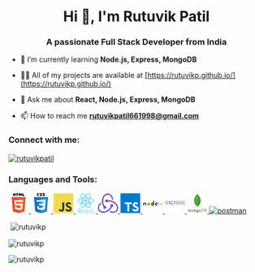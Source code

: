 <h1 align="center">Hi 👋, I'm Rutuvik Patil</h1>
<h3 align="center">A passionate Full Stack Developer from India</h3>

- 🌱 I’m currently learning **Node.js, Express, MongoDB**

- 👨‍💻 All of my projects are available at [https://rutuvikp.github.io/](https://rutuvikp.github.io/)

- 💬 Ask me about **React, Node.js, Express, MongoDB**

- 📫 How to reach me **rutuvikpatil661998@gmail.com**

<h3 align="left">Connect with me:</h3>
<p align="left">
<a href="https://linkedin.com/in/rutuvikpatil" target="blank"><img align="center" src="https://raw.githubusercontent.com/rahuldkjain/github-profile-readme-generator/master/src/images/icons/Social/linked-in-alt.svg" alt="rutuvikpatil" height="30" width="40" /></a>
</p>

<h3 align="left">Languages and Tools:</h3>
<p align="left"> <a href="#"> <img src="https://raw.githubusercontent.com/devicons/devicon/master/icons/html5/html5-original-wordmark.svg" alt="html5" width="40" height="40"/> </a> <a href="#"> <img src="https://raw.githubusercontent.com/devicons/devicon/master/icons/css3/css3-original-wordmark.svg" alt="css3" width="40" height="40"/> </a> <a href="#"> <img src="https://raw.githubusercontent.com/devicons/devicon/master/icons/javascript/javascript-original.svg" alt="javascript" width="40" height="40"/> </a> <a href="#"> <img src="https://raw.githubusercontent.com/devicons/devicon/master/icons/react/react-original-wordmark.svg" alt="react" width="40" height="40"/> </a> <a href="#"> <img src="https://raw.githubusercontent.com/devicons/devicon/master/icons/redux/redux-original.svg" alt="redux" width="40" height="40"/> </a> <a href="#"> <img src="https://raw.githubusercontent.com/devicons/devicon/master/icons/typescript/typescript-original.svg" alt="typescript" width="40" height="40"/> </a>  <a href="#"><img src="https://raw.githubusercontent.com/devicons/devicon/master/icons/nodejs/nodejs-original-wordmark.svg" alt="nodejs" width="40" height="40"/> </a> <a href="#"> <img src="https://raw.githubusercontent.com/devicons/devicon/master/icons/express/express-original-wordmark.svg" alt="express" width="40" height="40"/> </a> <a href="#"> <img src="https://raw.githubusercontent.com/devicons/devicon/master/icons/mongodb/mongodb-original-wordmark.svg" alt="mongodb" width="40" height="40"/> </a> <a href="#"> <img src="https://www.vectorlogo.zone/logos/getpostman/getpostman-icon.svg" alt="postman" width="40" height="40"/></a></p>

<p>&nbsp;<img align="center" src="https://github-readme-stats.vercel.app/api?username=rutuvikp&show_icons=true&locale=en&theme=tokyonight" alt="rutuvikp" /></p>

<p><img align="center" src="https://github-readme-streak-stats.herokuapp.com/?user=rutuvikp&theme=tokyonight" alt="rutuvikp" /></p>

<p><img align="left" src="https://github-readme-stats.vercel.app/api/top-langs?username=rutuvikp&show_icons=true&locale=en&theme=tokyonight" alt="rutuvikp" /></p>
